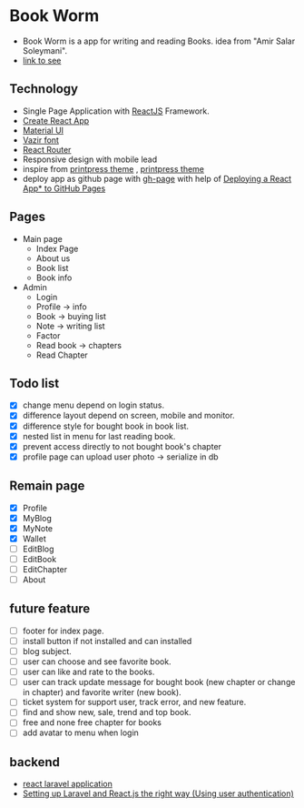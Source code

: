 # Book Worm

- Book Worm is a app for writing and reading Books. idea from "Amir Salar Soleymani".
- [link to see](https://mohsen12999.github.io/bookworm)

## Technology

- Single Page Application with [ReactJS](https://reactjs.org/) Framework.
- [Create React App](https://create-react-app.dev/)
- [Material UI](https://material-ui.com/)
- [Vazir font](https://github.com/rastikerdar/vazir-font)
- [React Router](https://reacttraining.com/react-router/web/guides/quick-start)
- Responsive design with mobile lead
- inspire from [printpress theme](https://printpress.cmsmasters.net/) , [printpress theme](https://printpress.cmsmasters.net/default/)
- deploy app as github page with [gh-page](https://www.npmjs.com/package/gh-pages) with help of [Deploying a React App\* to GitHub Pages](https://github.com/gitname/react-gh-pages)

## Pages

- Main page
  - Index Page
  - About us
  - Book list
  - Book info
- Admin
  - Login
  - Profile -> info
  - Book -> buying list
  - Note -> writing list
  - Factor
  - Read book -> chapters
  - Read Chapter

## Todo list

- [x] change menu depend on login status.
- [x] difference layout depend on screen, mobile and monitor.
- [x] difference style for bought book in book list.
- [x] nested list in menu for last reading book.
- [x] prevent access directly to not bought book's chapter
- [x] profile page can upload user photo -> serialize in db

## Remain page

- [x] Profile
- [x] MyBlog
- [x] MyNote
- [x] Wallet
- [ ] EditBlog
- [ ] EditBook
- [ ] EditChapter
- [ ] About

## future feature

- [ ] footer for index page.
- [ ] install button if not installed and can installed
- [ ] blog subject.
- [ ] user can choose and see favorite book.
- [ ] user can like and rate to the books.
- [ ] user can track update message for bought book (new chapter or change in chapter) and favorite writer (new book).
- [ ] ticket system for support user, track error, and new feature.
- [ ] find and show new, sale, trend and top book.
- [ ] free and none free chapter for books
- [ ] add avatar to menu when login

## backend

- [react laravel application](https://blog.pusher.com/react-laravel-application/)
- [Setting up Laravel and React.js the right way (Using user authentication)](https://medium.com/@000kelvin/setting-up-laravel-and-react-js-the-right-way-using-user-authentication-1cfadf3194e)
